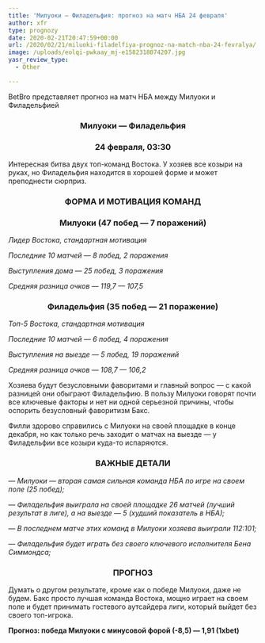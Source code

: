 ```yaml
---
title: 'Милуоки — Филадельфия: прогноз на матч НБА 24 февраля'
author: xfr
type: prognozy
date: 2020-02-21T20:47:59+00:00
url: /2020/02/21/miluoki-filadelfiya-prognoz-na-match-nba-24-fevralya/
image: /uploads/eolqi-pwkaay_mj-e1582318074207.jpg
yasr_review_type:
  - Other

---
```

BetBro представляет прогноз на матч НБА между Милуоки и Филадельфией

<h3 style="text-align: center">
  Милуоки &#8212; Филадельфия
</h3>

<h3 style="text-align: center">
  24 февраля, 03:30
</h3>

Интересная битва двух топ-команд Востока. У хозяев все козыри на руках, но Филадельфия находится в хорошей форме и может преподнести сюрприз.

<h3 style="text-align: center">
  ФОРМА И МОТИВАЦИЯ КОМАНД
</h3>

<h3 style="text-align: center">
  Милуоки (47 побед — 7 поражений)
</h3>

_Лидер Востока, стандартная мотивация_

_Последние 10 матчей — 8 побед, 2 поражения_

_Выступления дома — 25 побед, 3 поражения_

_Средняя разница очков — 119,7 — 107,5_

<h3 style="text-align: center">
  <strong>Филадельфия (35 побед — 21 поражение)</strong>
</h3>

_Топ-5 Востока, стандартная мотивация_

_Последние 10 матчей — 6 побед, 4 поражения_

_Выступления на выезде — 5 побед, 19 поражений_

_Средняя разница очков — 108,7 — 106,2_

Хозяева будут безусловными фаворитами и главный вопрос &#8212; с какой разницей они обыграют Филадельфию. В пользу Милуоки говорят почти все ключевые факторы и нет ни одной серьезной причины, чтобы оспорить безусловный фаворитизм Бакс.

Филли здорово справились с Милуоки на своей площадке в конце декабря, но как только речь заходит о матчах на выезде &#8212; у Филадельфии все козыри куда-то испаряются.

<h3 style="text-align: center">
  <strong>ВАЖНЫЕ ДЕТАЛИ</strong>
</h3>

_&#8212; Милуоки &#8212; вторая самая сильная команда НБА по игре на своем поле (25 побед);_

_&#8212; Филадельфия выиграла на своей площадке 26 матчей (лучший результат в лиге), а на выезде &#8212; 5 (худший показатель в НБА);_

_&#8212; В последнем матче этих команд в Милуоки хозяева выиграли 112:101;_

_&#8212; Филадельфия будет играть без своего ключевого исполнителя Бена Симмондса;_

<h3 style="text-align: center">
  <strong>ПРОГНОЗ</strong>
</h3>

Думать о другом результате, кроме как о победе Милуоки, даже не будем. Бакс просто лучшая команда Востока, мощно играет на своем поле и будет принимать гостевого аутсайдера лиги, который выйдет без своего топ-игрока.

**Прогноз: победа Милуоки с минусовой форой (-8,5) &#8212; 1,91 (1xbet)**